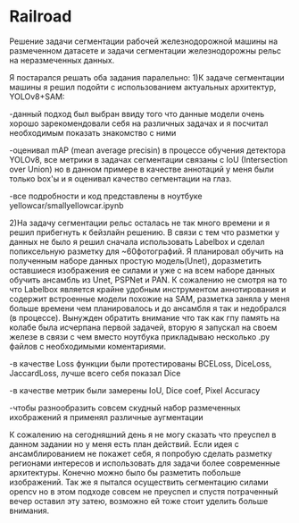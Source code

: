 # Railroad
Решение задачи сегментации рабочей железнодорожной машины на размеченном датасете и задачи сегментации железнодорожны рельс на неразмеченных данных.

Я постарался решать оба задания паралельно:
1)К задаче сегментации машины я решил подойти с использованием актуальных архитектур, YOLOv8+SAM:

  -данный подход был выбран ввиду того что данные модели очень хорошо зарекомендовали себя на различных задачах и я посчитал необходимым показать знакомство с ними
  
  -оценивал mAP (mean average precisin) в процессе обучения детектора YOLOv8, все метрики в задачах сегментации связаны с IoU (Intersection over Union) но в данном примере в качестве аннотаций у меня были только box'ы и я оценивал качество сегментации на глаз.
  
  -все подробности и код представлены в ноутбуке yellowcar/smallyellowcar.ipynb

2)На задачу сегментации рельс осталась не так много времени и я решил прибегнуть к бейзлайн решению. В связи с тем что разметки у данных не было я решил сначала использовать Labelbox и сделал попиксельную разметку для ~60фотографий.
Я планировал обучить на полученным наборе данных простую модель(Unet), доразметить оставшиеся изображения ее силами и уже с на всем наборе данных обучить ансамбль из Unet, PSPNet и PAN.
К сожалению не смотря на то что Labelbox является крайне удобным инструментом аннотирования и содержит встроенные модели похожие на SAM, разметка заняла у меня больше времени чем планировалось и до ансамбля я так и недобрался (в процессе).
Вынужден обратить внимание что так как гпу память на колабе была исчерпана первой задачей, вторую я запускал на своем железе в связи с чем вместо ноутбука прикладываю несколько .py файлов с необходимыми коментариями.

  -в качестве Loss функции были протестированы BCELoss, DiceLoss, JaccardLoss, лучше всего себя показал Dice
  
  -в качестве метрик были замерены IoU, Dice coef, Pixel Accuracy
  
  -чтобы разнообразить совсем скудный набор размеченных ихображений я применял различные аугментации
  
К сожалению на сегодняшний день я не могу сказать что преуспел в данном задании но у меня есть план действий. Если идея с ансамблированием не покажет себя, я попробую сделать разметку регионами интересов и использовать для задачи более современные архитектуры. Конечно можно было бы разметить побольше изображений. Так же я пытался осуществить сегментацию силами opencv но в этом подходе совсем не преуспел и спустя потраченный вечер оставил эту затею, возможно ей тоже стоит уделить больше внимания.
  

  
